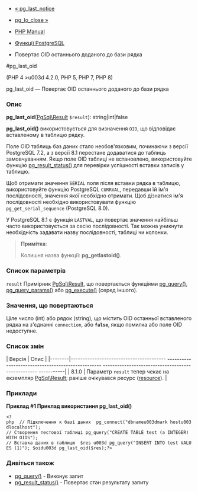 - [« pg_last_notice](function.pg-last-notice.md)
- [pg_lo_close »](function.pg-lo-close.md)

- [PHP Manual](index.md)
- [Функції PostgreSQL](ref.pgsql.md)
- Повертає OID останнього доданого до бази рядка

#pg_last_oid

(PHP 4 \>u003d 4.2.0, PHP 5, PHP 7, PHP 8)

pg_last_oid — Повертає OID останнього доданого до бази рядка

### Опис

**pg_last_oid**([PgSql\Result](class.pgsql-result.md) `$result`):
string\|int\|false

**pg_last_oid()** використовується для визначення `OID`, що відповідає
вставленому в таблицю рядку.

Поле OID таблиць баз даних стало необов'язковим, починаючи з версії
PostgreSQL 7.2, а з версії 8.1 перестане додаватися до таблиць
замовчуванням. Якщо поле OID таблиці не встановлено, використовуйте функцію
[pg_result_status()](function.pg-result-status.md) для перевірки
успішності вставки записів у таблицю.

Щоб отримати значення `SERIAL` поля після вставки рядка в таблицю,
використовуйте функцію PostgreSQL `CURRVAL`, передавши їй ім'я
послідовності, значення якої необхідно отримати. Щоб дізнатися ім'я
послідовності необхідно використовувати функцію
`pg_get_serial_sequence` (PostgreSQL 8.0).

У PostgreSQL 8.1 є функція `LASTVAL`, що повертає значення найбільш
часто використовується за сесію послідовності. Так можна уникнути
необхідність задавати назву послідовності, таблиці чи колонки.

> **Примітка**:
>
> Колишня назва функції: **pg_getlastoid()**.

### Список параметрів

`result`
Примірник [PgSql\Result](class.pgsql-result.md), що повертається
функціями [pg_query()](function.pg-query.md),
[pg_query_params()](function.pg-query-params.md) або
[pg_execute()](function.pg-execute.md) (серед іншого).

### Значення, що повертаються

Ціле число (int) або рядок (string), що містить OID останньої
вставленого рядка на з'єднанні `connection`, або **`false`**, якщо
помилка або поле OID недоступне.

### Список змін

| Версія | Опис |
|--------|---------------------------------------- -------------------------------------------------- -------------------------------------------------- -----------|
| 8.1.0 | Параметр `result` тепер чекає на екземпляр [PgSql\Result](class.pgsql-result.md); раніше очікувався ресурс ([resource](language.types.resource.md)). |

### Приклади

**Приклад #1 Приклад використання **pg_last_oid()****

`<?php  // Підключення к базі даних  pg_connect("dbnameu003dmark hostu003dlocalhost"); // Створення тестової таблиці pg_query("CREATE TABLE test (a INTEGER) WITH OIDS"); // Вставка даних в таблицю  $res u003d pg_query("INSERT INTO test VALUES (1)"); $oidu003d pg_last_oid($res);?> `

### Дивіться також

- [pg_query()](function.pg-query.md) - Виконує запит
- [pg_result_status()](function.pg-result-status.md) - Повертає
стан результату запиту
